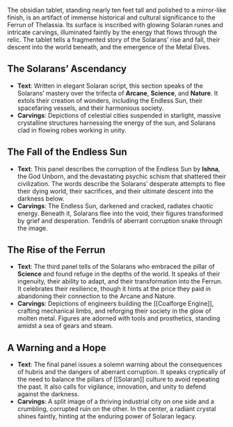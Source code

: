 

The obsidian tablet, standing nearly ten feet tall and polished to a mirror-like finish, is an artifact of immense historical and cultural significance to the Ferrun of Thelassia. Its surface is inscribed with glowing Solaran runes and intricate carvings, illuminated faintly by the energy that flows through the relic. The tablet tells a fragmented story of the Solarans’ rise and fall, their descent into the world beneath, and the emergence of the Metal Elves.


## The Solarans’ Ascendancy
- **Text**: Written in elegant Solaran script, this section speaks of the Solarans’ mastery over the trifecta of **Arcane**, **Science**, and **Nature**. It extols their creation of wonders, including the Endless Sun, their spacefaring vessels, and their harmonious society.
- **Carvings**: Depictions of celestial cities suspended in starlight, massive crystalline structures harnessing the energy of the sun, and Solarans clad in flowing robes working in unity.

## The Fall of the Endless Sun
- **Text**: This panel describes the corruption of the Endless Sun by **Ishna**, the God Unborn, and the devastating psychic schism that shattered their civilization. The words describe the Solarans’ desperate attempts to flee their dying world, their sacrifices, and their ultimate descent into the darkness below.
- **Carvings**: The Endless Sun, darkened and cracked, radiates chaotic energy. Beneath it, Solarans flee into the void, their figures transformed by grief and desperation. Tendrils of aberrant corruption snake through the image.

## The Rise of the Ferrun
- **Text**: The third panel tells of the Solarans who embraced the pillar of **Science** and found refuge in the depths of the world. It speaks of their ingenuity, their ability to adapt, and their transformation into the Ferrun. It celebrates their resilience, though it hints at the price they paid in abandoning their connection to the Arcane and Nature.
- **Carvings**: Depictions of engineers building the [[Coalforge Engine]], crafting mechanical limbs, and reforging their society in the glow of molten metal. Figures are adorned with tools and prosthetics, standing amidst a sea of gears and steam.

## A Warning and a Hope
- **Text**: The final panel issues a solemn warning about the consequences of hubris and the dangers of aberrant corruption. It speaks cryptically of the need to balance the pillars of [[Solaran]] culture to avoid repeating the past. It also calls for vigilance, innovation, and unity to defend against the darkness.
- **Carvings**: A split image of a thriving industrial city on one side and a crumbling, corrupted ruin on the other. In the center, a radiant crystal shines faintly, hinting at the enduring power of Solaran legacy.